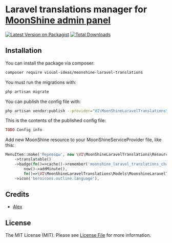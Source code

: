 # Laravel translations manager for [MoonShine admin panel](https://moonshine.cutcode.dev)

[![Latest Version on Packagist](https://img.shields.io/packagist/v/visual-ideas/moonshine-laravel-translations.svg?style=flat-square)](https://packagist.org/packages/visual-ideas/laravel-site-settings)
[![Total Downloads](https://img.shields.io/packagist/dt/visual-ideas/moonshine-laravel-translations.svg?style=flat-square)](https://packagist.org/packages/visual-ideas/laravel-site-settings)

## Installation

You can install the package via composer:

```bash
composer require visual-ideas/moonshine-laravel-translations
```

You must run the migrations with:

```bash
php artisan migrate
```

You can publish the config file with:

```bash
php artisan vendor:publish --provider="VI\MoonShineLaravelTranslations\Providers\MoonShineLaravelTranslationsServiceProvider" --tag="config"
```


This is the contents of the published config file:

```php
TODO Config info
```

Add new MoonShine resource to your MoonShineServiceProvider file, like this:

```php
MenuItem::make('Переводы', new \VI\MoonShineLaravelTranslations\Resources\MoonShineLaravelTranslationResource())
    ->translatable()
    ->badge(fn()=>cache()->remember('moonshine_laravel_translations_changed_count',
        now()->addMinute(),
        fn()=>\VI\MoonShineLaravelTranslations\Models\MoonshineLaravelTranslation::getCountChanged()))
    ->icon('heroicons.outline.language'),
```

## Credits

- [Alex](https://github.com/alexvenga)

## License

The MIT License (MIT). Please see [License File](LICENSE) for more information.
